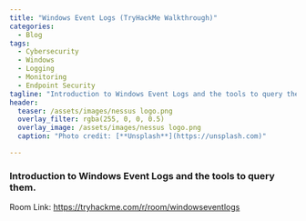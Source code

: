 ```yaml
---
title: "Windows Event Logs (TryHackMe Walkthrough)"
categories:
  - Blog
tags:
  - Cybersecurity
  - Windows
  - Logging
  - Monitoring
  - Endpoint Security
tagline: "Introduction to Windows Event Logs and the tools to query them."
header:
  teaser: /assets/images/nessus logo.png
  overlay_filter: rgba(255, 0, 0, 0.5)
  overlay_image: /assets/images/nessus logo.png
  caption: "Photo credit: [**Unsplash**](https://unsplash.com)"

---
```



### Introduction to Windows Event Logs and the tools to query them.

Room Link:  <a href="https://tryhackme.com/r/room/windowseventlogs" target="_blank" rel="noopener noreferrer"> https://tryhackme.com/r/room/windowseventlogs</a>
